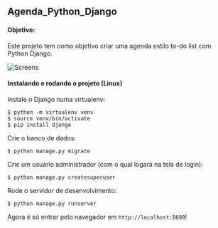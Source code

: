 ## Agenda_Python_Django

#### Objetivo:
Este projeto tem como objetivo criar uma agenda estilo to-do list com Python Django. 

![Screens](https://i.imgur.com/KDryu8r.png "Screens")

#### Instalando e rodando o projeto (Linux)
Instale o Django numa virtualenv:
```
$ python -m virtualenv venv
$ source venv/bin/activate
$ pip install django
```
Crie o banco de dados:
```
$ python manage.py migrate
```
Crie um usuário administrador (com o qual logará na tela de login):
```
$ python manage.py createsuperuser
```
Rode o servidor de desenvolvimento:
```
$ python manage.py runserver
```
Agora é só entrar pelo navegador em `http://localhost:8000`!
